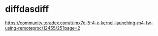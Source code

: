 # diffdasdiff


https://community.toradex.com/t/imx7d-5-4-x-kernel-launching-m4-fw-using-remoteproc/12455/25?page=2



